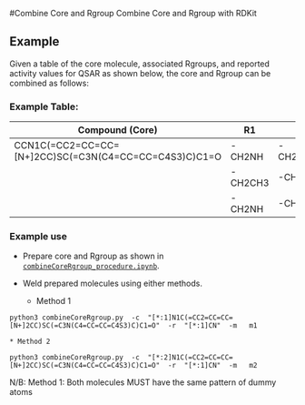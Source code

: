 #Combine Core and Rgroup
Combine Core and Rgroup with RDKit

## Example

Given a table of the core molecule, associated Rgroups, and reported activity values for QSAR as shown below, the core and Rgroup can be combined as follows:

### Example Table: 
| Compound (Core)                                        | R1      | R2
|--------------------------------------------------------|---------|-------------|
| CCN1C(=CC2=CC=CC=[N+]2CC)SC(=C3N(C4=CC=CC=C4S3)C)C1=O  | -CH2NH  | -CH2CH=CH2  |
|                                                        | -CH2CH3 | -CH2NCH3    |
|                                                        | -CH2NH  | -CH2CH=N    |

### Example use

* Prepare core and Rgroup as shown in [`combineCoreRgroup_procedure.ipynb`](combineCoreRgroup_procedure.ipynb).

* Weld prepared molecules using either methods.

	* Method 1
```shell
python3 combineCoreRgroup.py  -c  "[*:1]N1C(=CC2=CC=CC=[N+]2CC)SC(=C3N(C4=CC=CC=C4S3)C)C1=O"  -r  "[*:1]CN"  -m   m1
```
	* Method 2
```shell
python3 combineCoreRgroup.py  -c  "[*:2]N1C(=CC2=CC=CC=[N+]2CC)SC(=C3N(C4=CC=CC=C4S3)C)C1=O"  -r  "[*:1]CN"  -m   m2
```
N/B: Method 1: Both molecules MUST have the same pattern of dummy atoms
